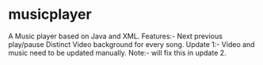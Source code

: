 # musicplayer
A Music player based on Java and XML.
Features:-
Next 
previous 
play/pause
Distinct Video background for every song.
Update 1:- Video and music need to be updated manually.
Note:- will fix this in update 2.
